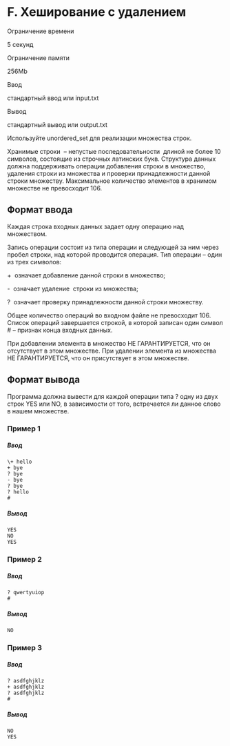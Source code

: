 F. Хеширование с удалением
==========================

Ограничение времени

5 секунд

Ограничение памяти

256Mb

Ввод

стандартный ввод или input.txt

Вывод

стандартный вывод или output.txt

Используйте unordered\_set для реализации множества строк.

Хранимые строки  – непустые последовательности  длиной не более 10 символов, состоящие из строчных латинских букв. Структура данных должна поддерживать операции добавления строки в множество, удаления строки из множества и проверки принадлежности данной строки множеству. Максимальное количество элементов в хранимом множестве не превосходит 106.

Формат ввода
------------

Каждая строка входных данных задает одну операцию над множеством.

Запись операции состоит из типа операции и следующей за ним через пробел строки, над которой проводится операция. Тип операции – один из трех символов:    

+  означает добавление данной строки в множество;     

\-  означает удаление  строки из множества;      

?  означает проверку принадлежности данной строки множеству.

Общее количество операций во входном файле не превосходит 106. Список операций завершается строкой, в которой записан один символ # – признак конца входных данных.

При добавлении элемента в множество НЕ ГАРАНТИРУЕТСЯ, что он отсутствует в этом множестве. При удалении элемента из множества НЕ ГАРАНТИРУЕТСЯ, что он присутствует в этом множестве.

Формат вывода
-------------

Программа должна вывести для каждой операции типа ? одну из двух строк YES или NO, в зависимости от того, встречается ли данное слово в нашем множестве.

### Пример 1

##### Ввод

```
\+ hello
+ bye
? bye
- bye
? bye
? hello
#
```

##### Вывод

```
YES
NO
YES
```

### Пример 2

##### Ввод

```
? qwertyuiop
#
```

##### Вывод

```
NO
```

### Пример 3

##### Ввод

```
? asdfghjklz
+ asdfghjklz
? asdfghjklz
#
```

##### Вывод

```
NO
YES
```
